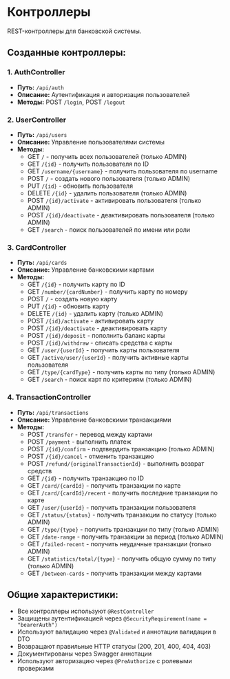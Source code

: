 # Контроллеры

REST-контроллеры для банковской системы.

## Созданные контроллеры:

### 1. AuthController
- **Путь:** `/api/auth`
- **Описание:** Аутентификация и авторизация пользователей
- **Методы:** POST `/login`, POST `/logout`

### 2. UserController
- **Путь:** `/api/users`
- **Описание:** Управление пользователями системы
- **Методы:**
  - GET `/` - получить всех пользователей (только ADMIN)
  - GET `/{id}` - получить пользователя по ID
  - GET `/username/{username}` - получить пользователя по username
  - POST `/` - создать нового пользователя (только ADMIN)
  - PUT `/{id}` - обновить пользователя
  - DELETE `/{id}` - удалить пользователя (только ADMIN)
  - POST `/{id}/activate` - активировать пользователя (только ADMIN)
  - POST `/{id}/deactivate` - деактивировать пользователя (только ADMIN)
  - GET `/search` - поиск пользователей по имени или роли

### 3. CardController
- **Путь:** `/api/cards`
- **Описание:** Управление банковскими картами
- **Методы:**
  - GET `/{id}` - получить карту по ID
  - GET `/number/{cardNumber}` - получить карту по номеру
  - POST `/` - создать новую карту
  - PUT `/{id}` - обновить карту
  - DELETE `/{id}` - удалить карту (только ADMIN)
  - POST `/{id}/activate` - активировать карту
  - POST `/{id}/deactivate` - деактивировать карту
  - POST `/{id}/deposit` - пополнить баланс карты
  - POST `/{id}/withdraw` - списать средства с карты
  - GET `/user/{userId}` - получить карты пользователя
  - GET `/active/user/{userId}` - получить активные карты пользователя
  - GET `/type/{cardType}` - получить карты по типу (только ADMIN)
  - GET `/search` - поиск карт по критериям (только ADMIN)

### 4. TransactionController
- **Путь:** `/api/transactions`
- **Описание:** Управление банковскими транзакциями
- **Методы:**
  - POST `/transfer` - перевод между картами
  - POST `/payment` - выполнить платеж
  - POST `/{id}/confirm` - подтвердить транзакцию (только ADMIN)
  - POST `/{id}/cancel` - отменить транзакцию
  - POST `/refund/{originalTransactionId}` - выполнить возврат средств
  - GET `/{id}` - получить транзакцию по ID
  - GET `/card/{cardId}` - получить транзакции по карте
  - GET `/card/{cardId}/recent` - получить последние транзакции по карте
  - GET `/user/{userId}` - получить транзакции пользователя
  - GET `/status/{status}` - получить транзакции по статусу (только ADMIN)
  - GET `/type/{type}` - получить транзакции по типу (только ADMIN)
  - GET `/date-range` - получить транзакции за период (только ADMIN)
  - GET `/failed-recent` - получить неудачные транзакции (только ADMIN)
  - GET `/statistics/total/{type}` - получить общую сумму по типу (только ADMIN)
  - GET `/between-cards` - получить транзакции между картами

## Общие характеристики:
- Все контроллеры используют `@RestController`
- Защищены аутентификацией через `@SecurityRequirement(name = "bearerAuth")`
- Используют валидацию через `@Validated` и аннотации валидации в DTO
- Возвращают правильные HTTP статусы (200, 201, 400, 404, 403)
- Документированы через Swagger аннотации
- Используют авторизацию через `@PreAuthorize` с ролевыми проверками
